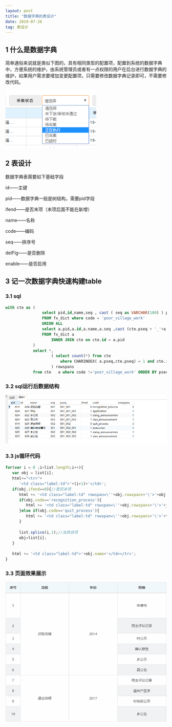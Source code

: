 ```yaml
---
layout: post
title: "数据字典的表设计"
date: 2019-07-26
tag: 表设计
---
```


## 1 什么是数据字典

​		简单通俗来说就是类似下图的，具有相同类型的配置项，配置到系统的数据字典中，方便系统的维护，由系统管理员或者有一点权限的用户在后台进行数据字典的维护，如果用户需求要增加变更配置项，只需要修改数据字典记录即可，不需要修改代码。

![](https://raw.githubusercontent.com/unfrequentedfire/myblog_image/master/jekyll/20190804114430.png)

## 2 表设计

数据字典表需要如下基础字段

id——主键

pid——数据字典一般是树结构，需要pid字段

ifend——是否末项（末项后面不能在新增）

name——名称

code——编码

seq——排序号

delFlg——是否删除

enable——是否启用

## 3 记一次数据字典快速构建table

### 3.1 sql

```sql
with cte as (
				select pid,id,name,seq , cast ( seq as VARCHAR(100) ) pseq ,ifend ,code
				FROM fx_dict where code = 'poor_village_work'
				UNION ALL
				select a.pid,a.id,a.name,a.seq ,cast (cte.pseq + '_'+a.seq as VARCHAR(100) ) pseq ,a.ifend,a.code 
				FROM fx_dict a 
					INNER JOIN cte on cte.id = a.pid
			)
			select *,
					( select count(*) from cte
						where CHARINDEX( a.pseq,cte.pseq) = 1 and cte.ifend = 1 
					) rowspans
			from cte   a where code !='poor_village_work' ORDER BY pseq;
```

### 3.2 sql运行后数据结构

![](https://raw.githubusercontent.com/unfrequentedfire/myblog_image/master/jekyll/20190814155240.png)

### 3.3 js循环代码

```javascript
for(var i = 0 ;i<list.length;i++){
   var obj = list[i];
   html+="<tr>"+
      '<td class="label-td">'+(i+1)+'</td>';
   if(obj.ifend==0){//是否末项
      html += '<td class="label-td" rowspan=\''+obj.rowspans+'\'>'+obj.name+'</td>';
      if(obj.code=='recognition_process'){
         html += '<td class="label-td" rowspan=\''+obj.rowspans+'\'>'+jdlksj.substring(0,4)+'</td>'
      }else if(obj.code=='quit_process'){
         html += '<td class="label-td" rowspan=\''+obj.rowspans+'\'>'+tpsj.substring(0,4)+'</td>'
      }

      list.splice(i,1);//去除该项
      obj=list[i];
   }

   html += '<td class="label-td">'+obj.name+'</td></tr>';
}
```

### 3.3 页面效果展示

![](https://raw.githubusercontent.com/unfrequentedfire/myblog_image/master/jekyll/20190814160007.png)

